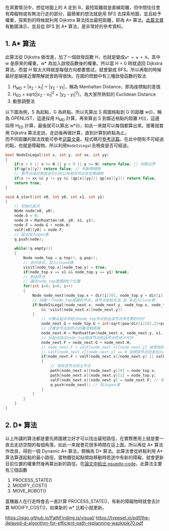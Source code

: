在真實情況中，想從地圖上的 A 走到 B，最短距離就是直線距離，但中間往往會有障礙物或有無法行走的部分，最簡單的想法就是用 BFS 去探索地圖，並且給予權重，探索到的時候就利用 Dijkstra 算法找出最短距離，即為 A* 算法。[此篇文章](https://paul.pub/a-star-algorithm/)有動圖演示，並且從 BFS 到 A* 算法，是非常好的參考資料。

## 1. A* 算法
此算法從 Dijkstra 做改進，加了一個啟發函數 H，也就是變成```w* = w + H```，其中 w 是原來的權重，w* 為加入啟發函數後的權重。所以當 H = 0 時就退回 Dijkstra 算法。而當 H 取太大時就是每個方向都要嘗試，就會變成 BFS。所以再取的時候最好是越接近實際解就會跑得很快。在圖的問題中有三種啟發函數的取法
1. H<sub>MD</sub> = |x<sub>2</sub> - x<sub>1</sub>| + |y<sub>2</sub> - y<sub>1</sub>|，稱為 Manhattan Distance，即為座標點的差值
2. H<sub>ED</sub> = sqrt(|x<sub>2</sub> - x<sub>1</sub>|<sup>2</sup> + |y<sub>2</sub> - y<sub>1</sub>|<sup>2</sup>)，為大家所熟知的 Euclidean Distance
3. 動態調整法

以下圖為例，S 為起點，G 為終點。所以先算出 S 周圍格點到 G 的距離 w(i)，稱為 OPENLIST，這邊採用 H<sub>MD</sub> 計算，再來算出 S 到鄰近格點的距離 H(i)，這邊採用 H<sub>ED</sub> 計算，最後就可以算出 w*(i)，如此一來就可以每個都算出來。接著就套用 Dijkstra 算法走訪，走訪後再做計算，直到計算到終點為止。\
而不同距離的取法效能可參考[這篇文章](http://admin.guyuehome.com/44306)。程式碼可[參考這篇](https://www.cnblogs.com/xxmmqg/p/12843900.html)。在此中間有不可經過的點，也就是障礙物，所以利用```NodeIsLegal```去檢查是否可經過。
```cpp
bool NodeIsLegal(int x, int y, int xx, int yy)
{
    if(x < 0 || x >= N || y < 0 || y >= N) return false; // 判断边界 
    if(qp[x][y]) return false; // 判断障碍物 
    // 两节点成对角型且它们的公共相邻节点存在障碍物 
    if(x != xx && y != yy && (qp[x][yy]|| qp[xx][y])) return false;
    return true;
}

void A_start(int x0, int y0, int x1, int y1)
{
    // 初始化起点 
    Node node(x0, y0);
    node.G = 0; 
    node.H = Manhuattan(x0, y0, x1, y1); 
    node.F = node.G + node.H;
    valF[x0][y0] = node.F; 
    // 起点加入open表 
    q.push(node); 
    
    while(!q.empty())
    {
        Node node_top = q.top(); q.pop(); 
        // 访问该点，加入closed表 
        visit[node_top.x][node_top.y] = true;
        if(node_top.x == x1 && node_top.y == y1) break;
        // 到达终点 
        // 遍历node_top周围的8个位置 
        for(int i=0; i<8; i++)
        {
            Node node_next(node_top.x + dir[i][0], node_top.y + dir[i][1]); // 
            // 创建一个node_top周围的节点，该节点坐标合法 且 未加入close表 
            if(NodeIsLegal(node_next.x, node_next.y, node_top.x, node_top.y)
                && !visit[node_next.x][node_next.y]) 
            {
                // 计算从起点并经过node_top节点到达该节点所花费的代价 
                node_next.G = node_top.G + int(sqrt(pow(dir[i][0],2)+pow(dir[i][1],2))*10); 
                // 计算该节点到终点的曼哈顿距离
                node_next.H = Manhuattan(node_next.x, node_next.y, x1, y1);  
                // 从起点经过node_top和该节点到达终点的估计代价
                node_next.F = node_next.G + node_next.H; 
                // node_next.F < valF[node_next.x][node_next.y] 说明找到了更优的路径，则进行更新
                // valF[node_next.x][node_next.y] == 0 说明该节点还未加入open表中，则加入 
                if(node_next.F < valF[node_next.x][node_next.y] || valF[node_next.x][node_next.y] == 0)
                {
                    // 保存该节点的父节点 
                    path[node_next.x][node_next.y][0] = node_top.x;
                    path[node_next.x][node_next.y][1] = node_top.y;
                    valF[node_next.x][node_next.y] = node_next.F; // 修改该节点对应的valF值 
                    q.push(node_next); // 加入open表
                }
            }
        }
    }
}
```

## 2. D* 算法
以上所講的算法都是要先將圖建立好才可以找出最短路徑，在實際應用上就是要一直去走訪空間的每個角落，如此一來就會花很多時間在這上面。所以再從 A* 算法作改良，得到一個 Dynamic A* 算法，簡稱為 D* 算法。此算法會從終點利用 A* 算法算道起點的最小路徑，當物體從起點開始移動時若途中有新的障礙，就會更新目前位置的權重然後再算出新的路徑。在[論文中給出 psuedo-code](https://citeseerx.ist.psu.edu/document?repid=rep1&type=pdf&doi=4d95e5c7c3b7d8a2a8a273e69a5b4fb98557b912)，此算法主要有三個函數
1. PROCESS_STATE()
2. MODIFY_COST()
3. MOVE_ROBOT()

當機器人在行走時會去一直計算 PROCESS_STATE()，有新的障礙物時就會去計算 MODIFY_COST()，如果新的 w* 比較小就更新。

https://qiao.github.io/PathFinding.js/visual/
https://typeset.io/pdf/the-delayed-d-algorithm-for-efficient-path-replanning-wazkipik70.pdf
